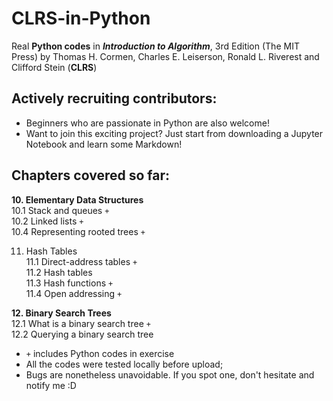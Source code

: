 # CLRS-in-Python
Real **Python codes** in ***Introduction to Algorithm***, 3rd Edition (The MIT Press) by Thomas H. Cormen, Charles E. Leiserson, Ronald L. Riverest and Clifford Stein (**CLRS**)
## Actively recruiting contributors: 
* Beginners who are passionate in Python are also welcome!
* Want to join this exciting project? Just start from downloading a Jupyter Notebook and learn some Markdown!

## Chapters covered so far:
**10. Elementary Data Structures**
  <br>10.1 Stack and queues `+`
  <br>10.2 Linked lists `+`
  <br>10.4 Representing rooted trees `+`
  
11. Hash Tables
  <br>11.1 Direct-address tables `+`
  <br>11.2 Hash tables
  <br>11.3 Hash functions `+`
  <br>11.4 Open addressing `+`
  
**12. Binary Search Trees**
  <br>12.1 What is a binary search tree `+`
  <br>12.2 Querying a binary search tree
 
* `+` includes Python codes in exercise
* All the codes were tested locally before upload;
* Bugs are nonetheless unavoidable. If you spot one, don't hesitate and notify me :D



